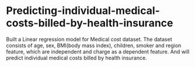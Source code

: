 # Predicting-individual-medical-costs-billed-by-health-insurance

Built a Linear regression model for Medical cost dataset. The dataset consists of age, sex, BMI(body mass index), children, smoker and region feature, which are independent and charge as a dependent feature. And will predict individual medical costs billed by health insurance.
